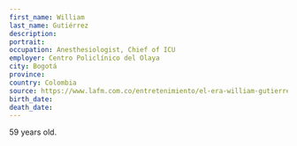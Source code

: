 ```yaml
---
first_name: William
last_name: Gutiérrez
description: 
portrait: 
occupation: Anesthesiologist, Chief of ICU
employer: Centro Policlínico del Olaya
city: Bogotá
province: 
country: Colombia
source: https://www.lafm.com.co/entretenimiento/el-era-william-gutierrez-el-segundo-medico-que-perdio-la-batalla-contra-el
birth_date: 
death_date: 
---
```


59 years old.